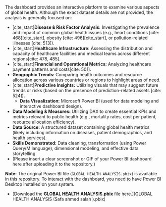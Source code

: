The dashboard provides an interactive platform to examine various aspects of global health. Although the exact dataset details are not provided, the analysis is generally focused on:

* [cite_start]**Disease & Risk Factor Analysis:** Investigating the prevalence and impact of common global health issues (e.g., heart conditions [cite: 468][cite_start], obesity [cite: 496][cite_start], or pollution-related illnesses [cite: 513]).
* [cite_start]**Healthcare Infrastructure:** Assessing the distribution and capacity of healthcare facilities and medical teams across different regions[cite: 478, 485].
* [cite_start]**Financial and Operational Metrics:** Analyzing healthcare payment patterns and costs[cite: 501].
* **Geographic Trends:** Comparing health outcomes and resource allocation across various countries or regions to highlight areas of need.
* [cite_start]**Predictive Insights:** Utilizing visuals that may suggest future trends or risks (based on the presence of prediction-related assets [cite: 524]).
  * **Data Visualization:** Microsoft Power BI (used for data modeling and interactive dashboard design).
* **Data Modeling & Measures:** Utilizing DAX to create essential KPIs and metrics relevant to public health (e.g., mortality rates, cost per patient, resource allocation efficiency).
* **Data Source:** A structured dataset containing global health metrics (likely including information on diseases, patient demographics, and health services).
* **Skills Demonstrated:** Data cleaning, transformation (using Power Query/M language), dimensional modeling, and effective data storytelling.
* (Please insert a clear screenshot or GIF of your Power BI dashboard here after uploading it to the repository.)

**Note:** The original Power BI file (`GLOBAL HEALTH ANALYSIS.pbix`) is available in this repository. To interact with the dashboard, you need to have Power BI Desktop installed on your system.

* [Download the **GLOBAL HEALTH ANALYSIS.pbix** file here.](GLOBAL HEALTH ANALYSIS (Safa ahmed salah ).pbix)
